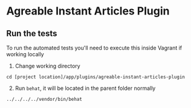 Agreable Instant Articles Plugin
===============

## Run the tests
To run the automated tests you'll need to execute this inside Vagrant if working locally

1. Change working directory
```
cd [project location]/app/plugins/agreable-instant-articles-plugin
```
2. Run `behat`, it will be located in the parent folder normally

```
../../../../vendor/bin/behat
```